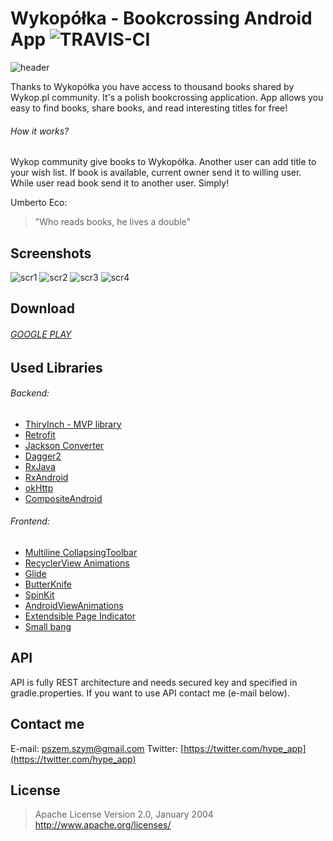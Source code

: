 # Wykopółka - Bookcrossing Android App ![TRAVIS-CI](https://travis-ci.org/hypeapps/wykopolka-android.svg?branch=master)
![header](https://s27.postimg.org/lx3xhbvnn/header.png)

Thanks to Wykopółka you have access to thousand books shared by Wykop.pl community. It's a polish bookcrossing application. 
App allows you easy to find books, share books, and read interesting titles for free!

###### How it works?

Wykop community give books to Wykopółka. Another user can add title to your wish list. If book is available, current owner send it to willing user.
While user read book send it to another user. Simply! 

Umberto Eco:
> "Who reads books, he lives a double"

## Screenshots

![scr1](https://s27.postimg.org/b9celbohv/scr2.png)
![scr2](https://s27.postimg.org/b1td2k2wz/scr6.png)
![scr3](https://s27.postimg.org/t3ci0cwxv/scr5.png)
![scr4](https://s29.postimg.org/44o45ptyv/scr8.png)

## Download

###### [GOOGLE PLAY](https://play.google.com/store/apps/details?id=pl.hypeapp.wykopolka)

## Used Libraries

###### Backend:
- [ThiryInch - MVP library](https://github.com/grandcentrix/ThirtyInch)
- [Retrofit](https://github.com/square/retrofit)
- [Jackson Converter](https://github.com/square/retrofit/tree/master/retrofit-converters/jackson)
- [Dagger2](https://github.com/google/dagger)
- [RxJava](https://github.com/ReactiveX/RxJava)
- [RxAndroid](https://github.com/ReactiveX/RxAndroid)
- [okHttp](https://github.com/square/okhttp)
- [CompositeAndroid](https://github.com/passsy/CompositeAndroid)


###### Frontend:
- [Multiline CollapsingToolbar](https://github.com/opacapp/multiline-collapsingtoolbar)
- [RecyclerView Animations](https://github.com/wasabeef/recyclerview-animators)
- [Glide](https://github.com/bumptech/glide)
- [ButterKnife](http://jakewharton.github.io/butterknife)
- [SpinKit](https://github.com/ybq/Android-SpinKit)
- [AndroidViewAnimations](https://github.com/daimajia/AndroidViewAnimations)
- [Extendsible Page Indicator](https://github.com/merhold/extensible-page-indicator)
- [Small bang](https://github.com/hanks-zyh/SmallBang)

## API

API is fully REST architecture and needs secured key and specified in gradle.properties. If you want to use API contact me (e-mail below).

## Contact me

E-mail: [pszem.szym@gmail.com](pszem.szym@gmail.com)
Twitter: [https://twitter.com/hype_app](https://twitter.com/hype_app)

## License

>Apache License
>Version 2.0, January 2004
>http://www.apache.org/licenses/
